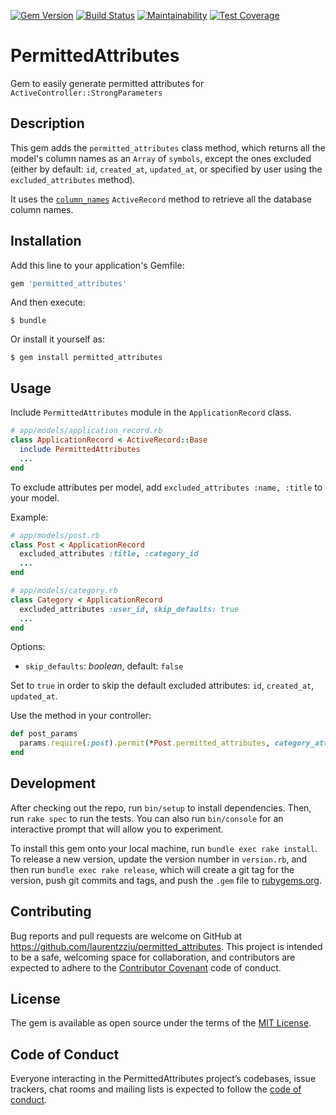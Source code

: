 [![Gem Version](https://badge.fury.io/rb/permitted_attributes.svg)](https://badge.fury.io/rb/permitted_attributes)
[![Build Status](https://travis-ci.org/laurentzziu/permitted_attributes.svg?branch=master)](https://travis-ci.org/laurentzziu/permitted_attributes)
[![Maintainability](https://api.codeclimate.com/v1/badges/d44641b8ac2d7a6f33e6/maintainability)](https://codeclimate.com/github/laurentzziu/permitted_attributes/maintainability)
[![Test Coverage](https://api.codeclimate.com/v1/badges/d44641b8ac2d7a6f33e6/test_coverage)](https://codeclimate.com/github/laurentzziu/permitted_attributes/test_coverage)

# PermittedAttributes

Gem to easily generate permitted attributes for `ActiveController::StrongParameters`

## Description

This gem adds the `permitted_attributes` class method, which returns all the model's column names as an `Array` of `symbols`, except the ones excluded (either by default: `id`, `created_at`, `updated_at`, or specified by user using the `excluded_attributes` method).

It uses the [`column_names`](http://api.rubyonrails.org/classes/ActiveRecord/ModelSchema/ClassMethods.html#method-i-column_names) `ActiveRecord` method to retrieve all the database column names.

## Installation

Add this line to your application's Gemfile:

```ruby
gem 'permitted_attributes'
```

And then execute:

    $ bundle

Or install it yourself as:

    $ gem install permitted_attributes

## Usage
Include `PermittedAttributes` module in the `ApplicationRecord` class.

```ruby
# app/models/application_record.rb
class ApplicationRecord < ActiveRecord::Base
  include PermittedAttributes
  ...
end
```

To exclude attributes per model, add
`excluded_attributes :name, :title` to your model.

Example:

```ruby
# app/models/post.rb
class Post < ApplicationRecord
  excluded_attributes :title, :category_id
  ...
end
```

```ruby
# app/models/category.rb
class Category < ApplicationRecord
  excluded_attributes :user_id, skip_defaults: true
  ...
end
```

Options:

* `skip_defaults`: _boolean_, default: `false`

Set to `true` in order to skip the default excluded attributes: `id`, `created_at`, `updated_at`.

Use the method in your controller:

```ruby
def post_params
  params.require(:post).permit(*Post.permitted_attributes, category_attributes: [*Category.permitted_attributes])
end
```

## Development

After checking out the repo, run `bin/setup` to install dependencies. Then, run `rake spec` to run the tests. You can also run `bin/console` for an interactive prompt that will allow you to experiment.

To install this gem onto your local machine, run `bundle exec rake install`. To release a new version, update the version number in `version.rb`, and then run `bundle exec rake release`, which will create a git tag for the version, push git commits and tags, and push the `.gem` file to [rubygems.org](https://rubygems.org).

## Contributing

Bug reports and pull requests are welcome on GitHub at https://github.com/laurentzziu/permitted_attributes. This project is intended to be a safe, welcoming space for collaboration, and contributors are expected to adhere to the [Contributor Covenant](http://contributor-covenant.org) code of conduct.

## License

The gem is available as open source under the terms of the [MIT License](https://opensource.org/licenses/MIT).

## Code of Conduct

Everyone interacting in the PermittedAttributes project’s codebases, issue trackers, chat rooms and mailing lists is expected to follow the [code of conduct](https://github.com/laurentzziu/permitted_attributes/blob/master/CODE_OF_CONDUCT.md).
